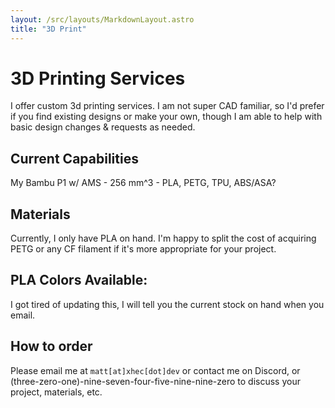 ```yaml
---
layout: /src/layouts/MarkdownLayout.astro
title: "3D Print"
---
```

# 3D Printing Services

I offer custom 3d printing services. I am not super CAD familiar, so I'd prefer if you find existing designs or make your own, though I am able to help with basic design changes & requests as needed.

## Current Capabilities
My Bambu P1 w/ AMS - 256 mm^3 - PLA, PETG, TPU, ABS/ASA?

## Materials
Currently, I only have PLA on hand. I'm happy to split the cost of acquiring PETG or any CF filament if it's more appropriate for your project.

## PLA Colors Available:
I got tired of updating this, I will tell you the current stock on hand when you email.

## How to order
Please email me at `matt[at]xhec[dot]dev` or contact me on Discord, or (three-zero-one)-nine-seven-four-five-nine-nine-zero to discuss your project, materials, etc.
